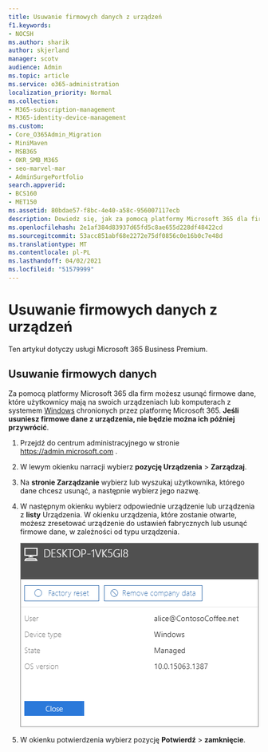 ```yaml
---
title: Usuwanie firmowych danych z urządzeń
f1.keywords:
- NOCSH
ms.author: sharik
author: skjerland
manager: scotv
audience: Admin
ms.topic: article
ms.service: o365-administration
localization_priority: Normal
ms.collection:
- M365-subscription-management
- M365-identity-device-management
ms.custom:
- Core_O365Admin_Migration
- MiniMaven
- MSB365
- OKR_SMB_M365
- seo-marvel-mar
- AdminSurgePortfolio
search.appverid:
- BCS160
- MET150
ms.assetid: 80bdae57-f8bc-4e40-a58c-956007117ecb
description: Dowiedz się, jak za pomocą platformy Microsoft 365 dla firm usunąć firmowe dane, które użytkownicy mają na swoich urządzeniach lub komputerach z systemem Windows.
ms.openlocfilehash: 2e1af384d83937d65fd5c8ae655d228df48422cd
ms.sourcegitcommit: 53acc851abf68e2272e75df0856c0e16b0c7e48d
ms.translationtype: MT
ms.contentlocale: pl-PL
ms.lasthandoff: 04/02/2021
ms.locfileid: "51579999"
---
```

# <a name="remove-company-data-from-devices"></a>Usuwanie firmowych danych z urządzeń

Ten artykuł dotyczy usługi Microsoft 365 Business Premium.

## <a name="remove-company-data"></a>Usuwanie firmowych danych

Za pomocą platformy Microsoft 365 dla firm możesz usunąć [](app-protection-settings-for-android-and-ios.md) firmowe dane, które użytkownicy mają na swoich urządzeniach lub komputerach z systemem [Windows](protection-settings-for-windows-10-devices.md) chronionych przez platformę Microsoft 365. **Jeśli usuniesz firmowe dane z urządzenia, nie będzie można ich później przywrócić**. 
  
1. Przejdź do centrum administracyjnego w stronie <a href="https://go.microsoft.com/fwlink/p/?linkid=837890" target="_blank">https://admin.microsoft.com</a> .
    
2. W lewym okienku narracji wybierz **pozycję Urządzenia** \> **Zarządzaj**.  
  
3. Na **stronie Zarządzanie** wybierz lub wyszukaj użytkownika, którego dane chcesz usunąć, a następnie wybierz jego nazwę. 
    
4. W następnym okienku wybierz odpowiednie urządzenie lub urządzenia z **listy** Urządzenia. W okienku urządzenia, które zostanie otwarte, możesz zresetować urządzenie do ustawień fabrycznych lub usunąć firmowe dane, w zależności od typu urządzenia. 
    
    ![W okienku Usuń dane firmowe wybierz urządzenie, z którego chcesz usunąć dane.](../media/resetorremove.png)
  
5. W okienku potwierdzenia wybierz pozycję **Potwierdź** \> **zamknięcie**.
    


